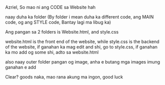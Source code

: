 Azriel, So mao ni ang CODE sa Website hah

naay duha ka folder (By folder i mean duha ka different code, ang MAIN code, og ang STYLE code, Bantay lagi ma libug ka)

Ang pangan sa 2 folders is Website.html, and style.css

website.html is the front end of the website, while style.css is the backend of the website, if ganahan ka mag edit and shi, go to style.css, if ganahan ka mo add og some shi, adto sa website.html

also naay outer folder pangan og image, anha e butang mga images imung ganahan e add

Clear? goods naka, mao rana akung ma ingon, good luck
